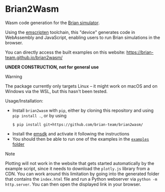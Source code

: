# Brian2Wasm

Wasm code generation for the [Brian simulator](https://briansimulator.org).

Using the [emscripten](https://emscripten.org/) toolchain, this "device" generates code in WebAssembly and JavaScript, enabling users to run Brian simulations in the browser.

You can directly access the built examples on this website: https://brian-team.github.io/brian2wasm/

**UNDER CONSTRUCTION, not for general use**

> [!WARNING]
> The package currently only targets Linux – it might work on macOS and on Windows via the WSL, but this hasn't been tested.

Usage/Installation:
- Install `brian2wasm` with `pip`, either by cloning this repository and using `pip install .`, or by using
  ```console
  $ pip install git+https://github.com/brian-team/brian2wasm/
  ```
- Install the [emsdk](https://emscripten.org/docs/getting_started/downloads.html) and activate it following the instructions
- You should then be able to run one of the examples in the [`examples` folder](/examples)

> [!NOTE]
> Plotting will not work in the website that gets started automatically by the example script, since it needs to download the `plotly.js` library from a CDN.
> You can work around this limitation by going into the generated folder that contains the `index.html` file and run a Python webserver via `python -m http.server`. You can then open the displayed link in your browser.
